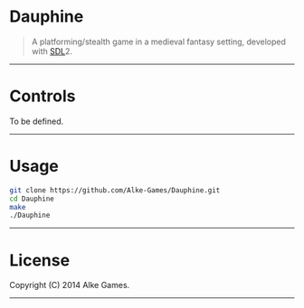 # Dauphine

> A platforming/stealth game in a medieval fantasy setting, developed with [SDL]2.

--------

# Controls

To be defined.

---

# Usage

```sh
git clone https://github.com/Alke-Games/Dauphine.git
cd Dauphine
make
./Dauphine
```

---

License
=======

Copyright (C) 2014 Alke Games.

---

[SDL]:http://www.libsdl.org/